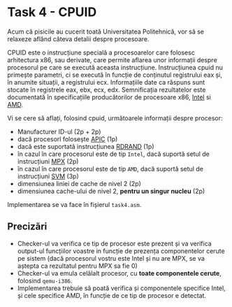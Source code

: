 # Task 4 - CPUID

Acum că pisicile au cucerit toată Universitatea Politehnică, vor să se relaxeze aflând câteva detalii despre procesoare.

CPUID este o instrucțiune specială a procesoarelor care folosesc arhitectura x86, sau derivate, care permite aflarea unor informații despre procesorul pe care se execută aceasta instrucțiune.
Instrucțiunea cpuid nu primește parametri, ci se execută în funcție de conținutul registrului eax și, în anumite situații, a registrului ecx.
Informațiile date ca răspuns sunt stocate în registrele eax, ebx, ecx, edx.
Semnificația rezultatelor este documentată în specificațiile producătorilor de procesoare x86, [Intel](https://web.archive.org/web/20120625025623/http://www.intel.com/Assets/PDF/appnote/241618.pdf) si [AMD](https://www.amd.com/system/files/TechDocs/25481.pdf).

Vi se cere să aflați, folosind cpuid, următoarele informații despre procesor:
 - Manufacturer ID-ul (2p + 2p)
 - dacă procesorl folosește [APIC](https://en.wikipedia.org/wiki/Advanced_Programmable_Interrupt_Controller) (1p)
 - dacă este suportată instrucțiunea [RDRAND](https://en.wikipedia.org/wiki/RDRAND) (1p)
 - în cazul în care procesorul este de tip `Intel`, dacă suportă setul de instrucțiuni [MPX](https://en.wikipedia.org/wiki/Intel_MPX) (2p)
 - în cazul în care procesorul este de tip `AMD`, dacă suportă setul de instrucțiuni [SVM](https://en.wikipedia.org/wiki/X86_virtualization#AMD_virtualization_.28AMD-V.29) (3p)
 - dimensiunea liniei de cache de nivel 2 (2p)
 - dimensiunea cache-ului de nivel 2, **pentru un singur nucleu** (2p)

Implementarea se va face în fișierul `task4.asm`.

## Precizări

 - Checker-ul va verifica ce tip de procesor este prezent și va verifica output-ul funcțiilor voastre in funcție de prezența componentelor cerute pe sistem (dacă procesorul vostru este Intel și nu are MPX, se va aștepta ca rezultatul pentru MPX sa fie 0)
 - Checker-ul va emula celălalt procesor, cu **toate componentele cerute**, folosind `qemu-i386`.
 - Implementarea trebuie să poată verifica și componentele specifice Intel, și cele specifice AMD, în funcție de ce tip de procesor e detectat.
